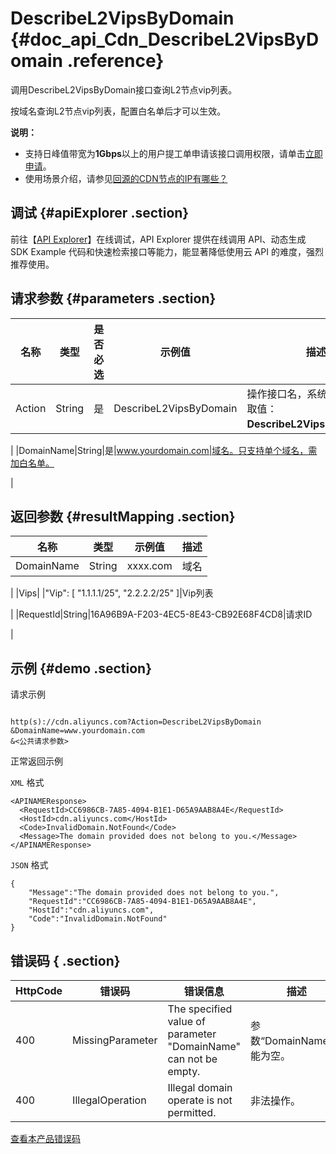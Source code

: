 # DescribeL2VipsByDomain {#doc_api_Cdn_DescribeL2VipsByDomain .reference}

调用DescribeL2VipsByDomain接口查询L2节点vip列表。

按域名查询L2节点vip列表，配置白名单后才可以生效。

**说明：** 

-   支持日峰值带宽为**1Gbps**以上的用户提工单申请该接口调用权限，请单击[立即申请](https://workorder.console.aliyun.com/console.htm?lang=#/ticket/add?productCode=cdn)。
-   使用场景介绍，请参见[回源的CDN节点的IP有哪些？](https://helpcdn.aliyun.com/knowledge_detail/40205.html)

## 调试 {#apiExplorer .section}

前往【[API Explorer](https://api.aliyun.com/#product=Cdn&api=DescribeL2VipsByDomain)】在线调试，API Explorer 提供在线调用 API、动态生成 SDK Example 代码和快速检索接口等能力，能显著降低使用云 API 的难度，强烈推荐使用。

## 请求参数 {#parameters .section}

|名称|类型|是否必选|示例值|描述|
|--|--|----|---|--|
|Action|String|是|DescribeL2VipsByDomain|操作接口名，系统规定参数。取值：**DescribeL2VipsByDomain**。

 |
|DomainName|String|是|www.yourdomain.com|域名。只支持单个域名，需加白名单。

 |

## 返回参数 {#resultMapping .section}

|名称|类型|示例值|描述|
|--|--|---|--|
|DomainName|String|xxxx.com|域名

 |
|Vips| |"Vip": \[ "1.1.1.1/25", "2.2.2.2/25" \]|Vip列表

 |
|RequestId|String|16A96B9A-F203-4EC5-8E43-CB92E68F4CD8|请求ID

 |

## 示例 {#demo .section}

请求示例

``` {#request_demo}

http(s)://cdn.aliyuncs.com?Action=DescribeL2VipsByDomain
&DomainName=www.yourdomain.com
&<公共请求参数>

```

正常返回示例

`XML` 格式

``` {#xml_return_success_demo}
<APINAMEResponse>
  <RequestId>CC6986CB-7A85-4094-B1E1-D65A9AAB8A4E</RequestId>
  <HostId>cdn.aliyuncs.com</HostId>
  <Code>InvalidDomain.NotFound</Code>
  <Message>The domain provided does not belong to you.</Message>
</APINAMEResponse>

```

`JSON` 格式

``` {#json_return_success_demo}
{
	"Message":"The domain provided does not belong to you.",
	"RequestId":"CC6986CB-7A85-4094-B1E1-D65A9AAB8A4E",
	"HostId":"cdn.aliyuncs.com",
	"Code":"InvalidDomain.NotFound"
}
```

## 错误码 { .section}

|HttpCode|错误码|错误信息|描述|
|--------|---|----|--|
|400|MissingParameter|The specified value of parameter "DomainName" can not be empty.|参数“DomainName”不能为空。|
|400|IllegalOperation|Illegal domain operate is not permitted.|非法操作。|

[查看本产品错误码](https://error-center.aliyun.com/status/product/Cdn)

